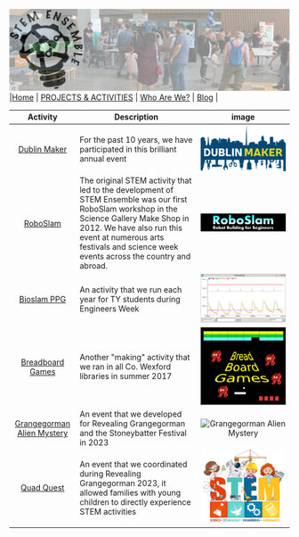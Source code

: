 ![STEM Ensemble Banner](stemensemblebanner.svg) <br>
|[Home](README.md) | [PROJECTS & ACTIVITIES](ACTIVITIES.md) | [Who Are We?](WHOAREWE.md) |  [Blog](BLOG.md) |

|Activity          | Description                                    | image                   |    
|:----------------:|------------------------------------------------|:-----------------------:|
|[Dublin Maker](http://www.dublinmaker.ie)|For the past 10 years, we have participated in this brilliant annual event|![Dublin Maker](dublinmaker.png)|
|[RoboSlam](https://roboslam.wordpress.com)|The original STEM activity that led to the development of STEM Ensemble was our first RoboSlam workshop in the Science Gallery Make Shop in 2012. We have also run this event at numerous arts festivals and science week events across the country and abroad. |![Roboslam](roboslam.png)|
|[Bioslam PPG](https://roboslam.wordpress.com/bioslam-ppg/)|An activity that we run each year for TY students during Engineers Week|![Bioslam PPG](bioslam.jpg)|
|[Breadboard Games](https://ioprog.com/bbg/)|Another "making" activity that we ran in all Co. Wexford libraries in summer 2017|![Breadboard Games](bbg.jpg)|
|[Grangegorman Alien Mystery](https://www.youtube.com/watch?v=Xjp_6gJGkB8)| An event that we developed for Revealing Grangegorman and the Stoneybatter Festival in 2023|![Grangegorman Alien Mystery](ggalien.png)|
|[Quad Quest](https://www.tudublin.ie/explore/faculties-and-schools/engineering-built-environment/electrical-and-electronic-engineering/news-events-awards/news/revealing-grangegorman-family-day---alien-mystery.html)| An event that we coordinated during Revealing Grangegorman 2023, it allowed families with young children to directly experience STEM activities|![Quad Quest](quadquest.png)|

